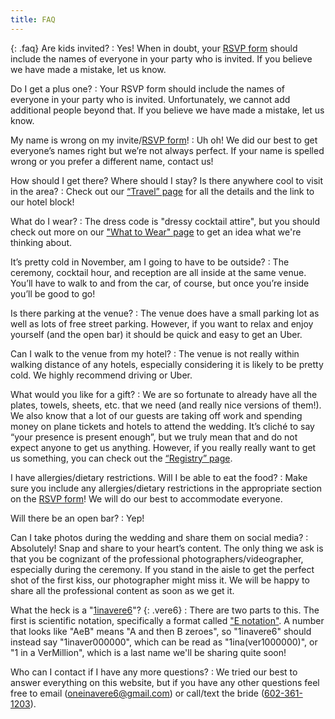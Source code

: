 ```yaml
---
title: FAQ
---
```


{: .faq}
Are kids invited?
: Yes! When in doubt, your [RSVP form](/rsvp) should include the names of everyone in your party who is invited. If you believe we have made a mistake, let us know.

Do I get a plus one?
: Your RSVP form should include the names of everyone in your party who is invited. Unfortunately, we cannot add additional people beyond that. If you believe we have made a mistake, let us know.

My name is wrong on my invite/[RSVP form](/rsvp)!
: Uh oh! We did our best to get everyone’s names right but we’re not always perfect. If your name is spelled wrong or you prefer a different name, contact us!

How should I get there? Where should I stay? Is there anywhere cool to visit in the area?
: Check out our [“Travel” page](/travel) for all the details and the link to our hotel block!

What do I wear?
: The dress code is "dressy cocktail attire", but you should check out more on our ["What to Wear" page](/what2wear) to get an idea what we're thinking about.

It’s pretty cold in November, am I going to have to be outside?
: The ceremony, cocktail hour, and reception are all inside at the same venue. You’ll have to walk to and from the car, of course, but once you’re inside you’ll be good to go!

Is there parking at the venue?
: The venue does have a small parking lot as well as lots of free street parking. However, if you want to relax and enjoy yourself (and the open bar) it should be quick and easy to get an Uber.

Can I walk to the venue from my hotel?
: The venue is not really within walking distance of any hotels, especially considering it is likely to be pretty cold. We highly recommend driving or Uber.

What would you like for a gift?
: We are so fortunate to already have all the plates, towels, sheets, etc. that we need (and really nice versions of them!). We also know that a lot of our guests are taking off work and spending money on plane tickets and hotels to attend the wedding. It’s cliché to say “your presence is present enough”, but we truly mean that and do not expect anyone to get us anything. However, if you really really want to get us something, you can check out the [“Registry” page](/registry).

I have allergies/dietary restrictions. Will I be able to eat the food?
: Make sure you include any allergies/dietary restrictions in the appropriate section on the [RSVP form](/rsvp)! We will do our best to accommodate everyone.

Will there be an open bar?
: Yep!

Can I take photos during the wedding and share them on social media?
: Absolutely! Snap and share to your heart’s content. The only thing we ask is that you be cognizant of the professional photographers/videographer, especially during the ceremony. If you stand in the aisle to get the perfect shot of the first kiss, our photographer might miss it. We will be happy to share all the professional content as soon as we get it.

What the heck is a "[1inavere6](/)"? {: .vere6}
: There are two parts to this. The first is scientific notation, specifically a format called ["E notation"](https://en.wikipedia.org/wiki/Scientific_notation#E_notation). A number that looks like "AeB" means "A and then B zeroes", so "1inavere6" should instead say "1inaver000000", which can be read as "1ina(ver1000000)", or "1 in a VerMillion", which is a last name we'll be sharing quite soon!

Who can I contact if I have any more questions?
: We tried our best to answer everything on this website, but if you have any other questions feel free to email ([oneinavere6@gmail.com](mailto:oneinavere6@gmail.com)) or call/text the bride ([602-361-1203](tel:6023611203)).
